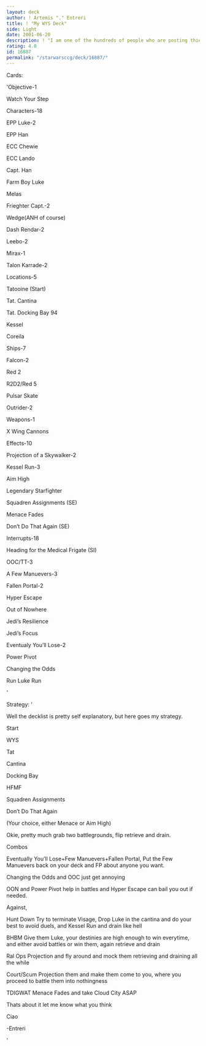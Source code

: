 ```yaml
---
layout: deck
author: ! Artemis "." Entreri
title: ! "My WYS Deck"
side: Light
date: 2001-06-20
description: ! "I am one of the hundreds of people who are posting thier version of WYS, so enjoy"
rating: 4.0
id: 16887
permalink: "/starwarsccg/deck/16887/"
---
```

Cards: 

'Objective-1

Watch Your Step


Characters-18

EPP Luke-2

EPP Han

ECC Chewie

ECC Lando

Capt. Han

Farm Boy Luke

Melas

Frieghter Capt.-2

Wedge(ANH of course)

Dash Rendar-2

Leebo-2

Mirax-1

Talon Karrade-2


Locations-5

Tatooine (Start)

Tat. Cantina

Tat. Docking Bay 94

Kessel

Coreila


Ships-7

Falcon-2

Red 2

R2D2/Red 5

Pulsar Skate

Outrider-2


Weapons-1

X Wing Cannons


Effects-10

Projection of a Skywalker-2

Kessel Run-3

Aim High

Legendary Starfighter

Squadren Assignments (SE)

Menace Fades

Don’t Do That Again (SE)


Interrupts-18

Heading for the Medical Frigate (SI)

OOC/TT-3

A Few Manuevers-3

Fallen Portal-2

Hyper Escape

Out of Nowhere

Jedi’s Resilience

Jedi’s Focus

Eventualy You’ll Lose-2

Power Pivot

Changing the Odds

Run Luke Run





'

Strategy: '

Well the decklist is pretty self explanatory, but here goes my strategy.


Start

WYS

Tat

Cantina

Docking Bay

HFMF

Squadren Assignments

Don’t Do That Again

(Your choice, either Menace or Aim High)


Okie, pretty much grab two battlegrounds, flip retrieve and drain. 


Combos

Eventually You’ll Lose+Few Manuevers+Fallen Portal, Put the Few Manuevers back on your deck and FP about anyone you want.


Changing the Odds and OOC just get annoying

OON and Power Pivot help in battles and Hyper Escape can bail you out if needed.


Against,

Hunt Down Try to terminate Visage, Drop Luke in the cantina and do your best to avoid duels, and Kessel Run and drain like hell


BHBM Give them Luke, your destinies are high enough to win everytime, and either avoid battles or win them, again retrieve and drain


Ral Ops Projection and fly around and mock them retrieving and draining all the while 


Court/Scum Projection them and make them come to you, where you proceed to battle them into nothingness


TDIGWAT Menace Fades and take Cloud City ASAP


Thats about it let me know what you think


Ciao

-Entreri



'
